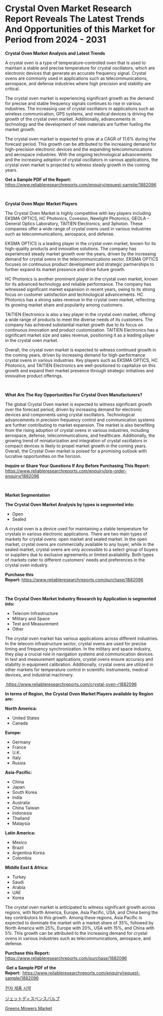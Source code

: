 <p><h1>Crystal Oven Market Research Report Reveals The Latest Trends And Opportunities of this Market for Period from 2024 - 2031</h1></p><p><strong>Crystal Oven Market Analysis and Latest Trends</strong></p>
<p><p>A crystal oven is a type of temperature-controlled oven that is used to maintain a stable and precise temperature for crystal oscillators, which are electronic devices that generate an accurate frequency signal. Crystal ovens are commonly used in applications such as telecommunications, aerospace, and defense industries where high precision and stability are critical.</p><p>The crystal oven market is experiencing significant growth as the demand for precise and stable frequency signals continues to rise in various industries. The increasing use of crystal oscillators in applications such as wireless communication, GPS systems, and medical devices is driving the growth of the crystal oven market. Additionally, advancements in technology and the development of new materials are further fueling the market growth.</p><p>The crystal oven market is expected to grow at a CAGR of 11.6% during the forecast period. This growth can be attributed to the increasing demand for high-precision electronic devices and the expanding telecommunications and aerospace industries. With the ongoing technological advancements and the increasing adoption of crystal oscillators in various applications, the crystal oven market is projected to witness steady growth in the coming years.</p></p>
<p><strong>Get a Sample PDF of the Report:&nbsp;</strong> <a href="https://www.reliableresearchreports.com/enquiry/request-sample/1882096">https://www.reliableresearchreports.com/enquiry/request-sample/1882096</a></p>
<p>&nbsp;</p>
<p><strong>Crystal Oven Major Market Players</strong></p>
<p><p>The Crystal Oven Market is highly competitive with key players including EKSMA OPTICS, HC Photonics, Covesion, Newlight Photonics, GEOLA – General Optics Laboratory, TAITIEN Electronics, and 3photon. These companies offer a wide range of crystal ovens used in various industries such as telecommunications, aerospace, and defense.</p><p>EKSMA OPTICS is a leading player in the crystal oven market, known for its high-quality products and innovative solutions. The company has experienced steady market growth over the years, driven by the increasing demand for crystal ovens in the telecommunications sector. EKSMA OPTICS focuses on continuous product development and strategic partnerships to further expand its market presence and drive future growth.</p><p>HC Photonics is another prominent player in the crystal oven market, known for its advanced technology and reliable performance. The company has witnessed significant market expansion in recent years, owing to its strong focus on customer satisfaction and technological advancements. HC Photonics has a strong sales revenue in the crystal oven market, reflecting its growing market share and popularity among customers.</p><p>TAITIEN Electronics is also a key player in the crystal oven market, offering a wide range of products to meet the diverse needs of its customers. The company has achieved substantial market growth due to its focus on continuous innovation and product customization. TAITIEN Electronics has a significant market size and sales revenue, positioning it as a leading player in the crystal oven market.</p><p>Overall, the crystal oven market is expected to witness continued growth in the coming years, driven by increasing demand for high-performance crystal ovens in various industries. Key players such as EKSMA OPTICS, HC Photonics, and TAITIEN Electronics are well-positioned to capitalize on this growth and expand their market presence through strategic initiatives and innovative product offerings.</p></p>
<p>&nbsp;</p>
<p><strong>What Are The Key Opportunities For Crystal Oven Manufacturers?</strong></p>
<p><p>The global Crystal Oven market is expected to witness significant growth over the forecast period, driven by increasing demand for electronic devices and components using crystal oscillators. Technological advancements in precision frequency control and communication systems are further contributing to market expansion. The market is also benefiting from the rising adoption of crystal ovens in various industries, including aerospace, defense, telecommunications, and healthcare. Additionally, the growing trend of miniaturization and integration of crystal oscillators in compact devices is likely to propel market growth in the coming years. Overall, the Crystal Oven market is poised for a promising outlook with lucrative opportunities on the horizon.</p></p>
<p><strong>Inquire or Share Your Questions If Any Before Purchasing This Report:</strong> <a href="https://www.reliableresearchreports.com/enquiry/pre-order-enquiry/1882096">https://www.reliableresearchreports.com/enquiry/pre-order-enquiry/1882096</a></p>
<p>&nbsp;</p>
<p><strong>Market Segmentation</strong></p>
<p><strong>The Crystal Oven Market Analysis by types is segmented into:</strong></p>
<p><ul><li>Open</li><li>Sealed</li></ul></p>
<p><p>A crystal oven is a device used for maintaining a stable temperature for crystals in various electronic applications. There are two main types of markets for crystal ovens: open market and sealed market. In the open market, crystal ovens are commercially available to any buyer, while in the sealed market, crystal ovens are only accessible to a select group of buyers or suppliers due to exclusive agreements or limited availability. Both types of markets cater to different customers' needs and preferences in the crystal oven industry.</p></p>
<p><strong>Purchase this Report:&nbsp;</strong><a href="https://www.reliableresearchreports.com/purchase/1882096">https://www.reliableresearchreports.com/purchase/1882096</a></p>
<p>&nbsp;</p>
<p><strong>The Crystal Oven Market Industry Research by Application is segmented into:</strong></p>
<p><ul><li>Telecom Infrastructure</li><li>Military and Space</li><li>Test and Measurement</li><li>Other</li></ul></p>
<p><p>The crystal oven market has various applications across different industries. In the telecom infrastructure sector, crystal ovens are used for precise timing and frequency synchronization. In the military and space industry, they play a crucial role in navigation systems and communication devices. In test and measurement applications, crystal ovens ensure accuracy and stability in equipment calibration. Additionally, crystal ovens are utilized in other markets for temperature control in scientific instruments, medical devices, and industrial machinery.</p></p>
<p><a href="https://www.reliableresearchreports.com/crystal-oven-r1882096">&nbsp;https://www.reliableresearchreports.com/crystal-oven-r1882096</a></p>
<p><strong>In terms of Region, the Crystal Oven Market Players available by Region are:</strong></p>
<p>
    <p> <strong> North America: </strong>
        <ul>
            <li>United States</li>
            <li>Canada</li>
        </ul>
        </p> 
    <p> <strong> Europe: </strong>
        <ul>
            <li>Germany</li>
            <li>France</li>
            <li>U.K.</li>
            <li>Italy</li>
            <li>Russia</li>
        </ul>
        </p> 
    <p> <strong> Asia-Pacific: </strong>
        <ul>
            <li>China</li>
            <li>Japan</li>
            <li>South Korea</li>
            <li>India</li>
            <li>Australia</li>
            <li>China Taiwan</li>
            <li>Indonesia</li>
            <li>Thailand</li>
            <li>Malaysia</li>
        </ul>
        </p> 
    <p> <strong> Latin America: </strong>
        <ul>
            <li>Mexico</li>
            <li>Brazil</li>
            <li>Argentina Korea</li>
            <li>Colombia</li>
        </ul>
        </p> 
    <p> <strong> Middle East & Africa: </strong>
        <ul>
            <li>Turkey</li>
            <li>Saudi</li>
            <li>Arabia</li>
            <li>UAE</li>
            <li>Korea</li>
        </ul>
    </p>
    </p>
<p><p>The crystal oven market is anticipated to witness significant growth across regions, with North America, Europe, Asia Pacific, USA, and China being the key contributors to this growth. Among these regions, Asia Pacific is expected to dominate the market with a market share of 35%, followed by North America with 25%, Europe with 20%, USA with 15%, and China with 5%. This growth can be attributed to the increasing demand for crystal ovens in various industries such as telecommunications, aerospace, and defense.</p></p>
<p><strong>Purchase this Report: </strong><a href="https://www.reliableresearchreports.com/purchase/1882096">https://www.reliableresearchreports.com/purchase/1882096</a></p>
<p>&nbsp;<strong>Get a Sample PDF of the Report:&nbsp;&nbsp;</strong><a href="https://www.reliableresearchreports.com/enquiry/request-sample/1882096">https://www.reliableresearchreports.com/enquiry/request-sample/1882096</a></p>
<p><strong></strong></p>
<p><p><a href="https://github.com/dollarearner151/Market-Research-Report-List-1/blob/main/4027948172942.md">전자 제품 시약</a></p><p><a href="https://github.com/oqxogxyvqe90775/Market-Research-Report-List-2/blob/main/3065633160830.md">ジェットディスペンスバルブ</a></p><p><a href="https://github.com/SheilaBruen2023/Market-Research-Report-List-1/blob/main/greens-mowers-market.md">Greens Mowers Market</a></p></p>